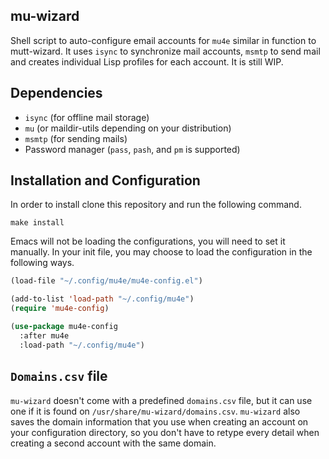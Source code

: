 mu-wizard
--------------------------------------------------------------------------------

Shell script to auto-configure email accounts for `mu4e` similar in function to
mutt-wizard. It uses `isync` to synchronize mail accounts, `msmtp` to send mail
and creates individual Lisp profiles for each account. It is still WIP.


Dependencies
--------------------------------------------------------------------------------

* `isync` (for offline mail storage)
* `mu` (or maildir-utils depending on your distribution)
* `msmtp` (for sending mails)
* Password manager (`pass`, `pash`, and `pm` is supported)



Installation and Configuration
--------------------------------------------------------------------------------

In order to install clone this repository and run the following command.

    make install

Emacs will not be loading the configurations, you will need to set it manually.
In your init file, you may choose to load the configuration in the following
ways.

```lisp
(load-file "~/.config/mu4e/mu4e-config.el")
```

```lisp
(add-to-list 'load-path "~/.config/mu4e")
(require 'mu4e-config)
```

```lisp
(use-package mu4e-config
  :after mu4e
  :load-path "~/.config/mu4e")
```


`Domains.csv` file
--------------------------------------------------------------------------------

`mu-wizard` doesn't come with a predefined `domains.csv` file, but it can use
one if it is found on `/usr/share/mu-wizard/domains.csv`. `mu-wizard` also saves
the domain information that you use when creating an account on your
configuration directory, so you don't have to retype every detail when creating
a second account with the same domain.
